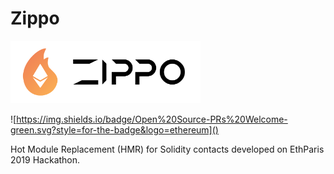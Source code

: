 # Zippo

<img src='./WhiteLogo.svg' height='100' alt='Zppi Logo' aria-label='Zippo Logo' />

![https://img.shields.io/badge/Open%20Source-PRs%20Welcome-green.svg?style=for-the-badge&logo=ethereum]()

Hot Module Replacement (HMR) for Solidity contacts developed on EthParis 2019 Hackathon.

